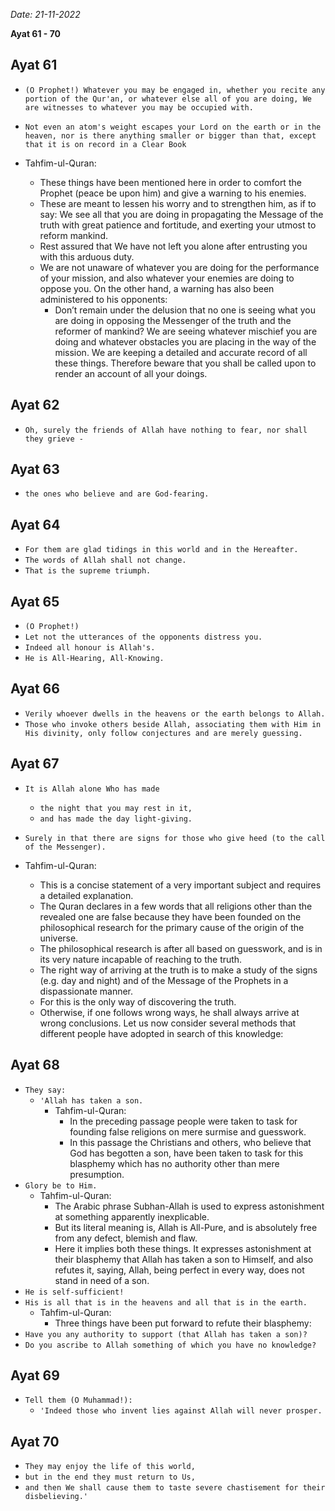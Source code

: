 *Date: 21-11-2022*

**Ayat 61 - 70**

## Ayat 61

- `(O Prophet!) Whatever you may be engaged in, whether you recite any portion of the Qur'an, or whatever else all of you are doing, We are witnesses to whatever you may be occupied with.`
- `Not even an atom's weight escapes your Lord on the earth or in the heaven, nor is there anything smaller or bigger than that, except that it is on record in a Clear Book`

- Tahfim-ul-Quran:
  - These things have been mentioned here in order to comfort the Prophet (peace be upon him) and give a warning to his enemies.
  - These are meant to lessen his worry and to strengthen him, as if to say: We see all that you are doing in propagating the Message of the truth with great patience and fortitude, and exerting your utmost to reform mankind.
  - Rest assured that We have not left you alone after entrusting you with this arduous duty.
  - We are not unaware of whatever you are doing for the performance of your mission, and also whatever your enemies are doing to oppose you. On the other hand, a warning has also been administered to his opponents:
    - Don’t remain under the delusion that no one is seeing what you are doing in opposing the Messenger of the truth and the reformer of mankind? We are seeing whatever mischief you are doing and whatever obstacles you are placing in the way of the mission. We are keeping a detailed and accurate record of all these things. Therefore beware that you shall be called upon to render an account of all your doings.

## Ayat 62

- `Oh, surely the friends of Allah have nothing to fear, nor shall they grieve -`

## Ayat 63

- `the ones who believe and are God-fearing.`

## Ayat 64

- `For them are glad tidings in this world and in the Hereafter.`
- `The words of Allah shall not change.`
- `That is the supreme triumph.`

## Ayat 65

- `(O Prophet!)`
- `Let not the utterances of the opponents distress you.`
- `Indeed all honour is Allah's.`
- `He is All-Hearing, All-Knowing.`

## Ayat 66

- `Verily whoever dwells in the heavens or the earth belongs to Allah.`
- `Those who invoke others beside Allah, associating them with Him in His divinity, only follow conjectures and are merely guessing.`

## Ayat 67

- `It is Allah alone Who has made`
  - `the night that you may rest in it,`
  - `and has made the day light-giving.`
- `Surely in that there are signs for those who give heed (to the call of the Messenger).`

- Tahfim-ul-Quran:
  - This is a concise statement of a very important subject and requires a detailed explanation.
  - The Quran declares in a few words that all religions other than the revealed one are false because they have been founded on the philosophical research for the primary cause of the origin of the universe.
  - The philosophical research is after all based on guesswork, and is in its very nature incapable of reaching to the truth.
  - The right way of arriving at the truth is to make a study of the signs (e.g. day and night) and of the Message of the Prophets in a dispassionate manner.
  - For this is the only way of discovering the truth.
  - Otherwise, if one follows wrong ways, he shall always arrive at wrong conclusions. Let us now consider several methods that different people have adopted in search of this knowledge:

## Ayat 68

- `They say:`
  - `'Allah has taken a son.`
    - Tahfim-ul-Quran:
      - In the preceding passage people were taken to task for founding false religions on mere surmise and guesswork.
      - In this passage the Christians and others, who believe that God has begotten a son, have been taken to task for this blasphemy which has no authority other than mere presumption.
- `Glory be to Him.`
  - Tahfim-ul-Quran:
    - The Arabic phrase Subhan-Allah is used to express astonishment at something apparently inexplicable.
    - But its literal meaning is, Allah is All-Pure, and is absolutely free from any defect, blemish and flaw.
    - Here it implies both these things. It expresses astonishment at their blasphemy that Allah has taken a son to Himself, and also refutes it, saying, Allah, being perfect in every way, does not stand in need of a son.
- `He is self-sufficient!`
- `His is all that is in the heavens and all that is in the earth.`
  - Tahfim-ul-Quran:
    - Three things have been put forward to refute their blasphemy:
- `Have you any authority to support (that Allah has taken a son)?`
- `Do you ascribe to Allah something of which you have no knowledge?`


## Ayat 69

- `Tell them (O Muhammad!):`
  - `'Indeed those who invent lies against Allah will never prosper.`

## Ayat 70

- `They may enjoy the life of this world,`
- `but in the end they must return to Us,`
- `and then We shall cause them to taste severe chastisement for their disbelieving.'`